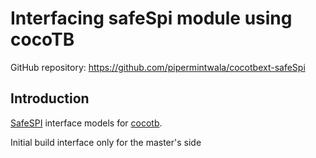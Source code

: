 # Interfacing safeSpi module using cocoTB

GitHub repository: https://github.com/pipermintwala/cocotbext-safeSpi

## Introduction

[SafeSPI](https://safespi.org/) interface models for [cocotb](https://github.com/cocotb/cocotb).

Initial build interface only for the master's side
